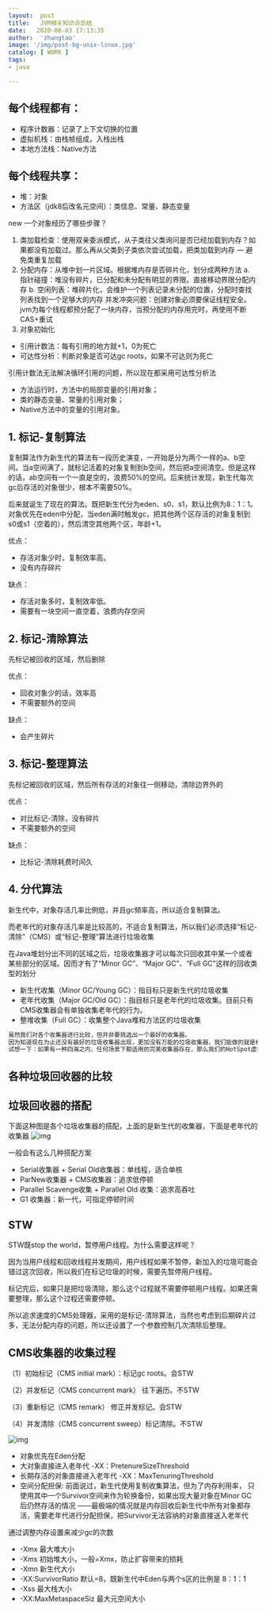 ```yaml
---
layout:  post
title:   JVM相关知识点总结
date:   2020-08-03 17:13:35
author:  'zhangtao'
image: '/img/post-bg-unix-linux.jpg'
catalog: [ WORK ]
tags:
- java

---
```




## 每个线程都有：

-  程序计数器：记录了上下文切换的位置  
-  虚拟机栈：由栈帧组成，入栈出栈  
-  本地方法栈：Native方法 

## 每个线程共享：

- 堆：对象 
- 方法区（jdk8后改名元空间）：类信息、常量、静态变量


new 一个对象经历了哪些步骤？

1.  类加载检查：使用双亲委派模式，从子类往父类询问是否已经加载到内存？如果都没有加载过。那么再从父类到子类依次尝试加载，把类加载到内存 — 避免类重复加载  
2.  分配内存：从堆中划一片区域。根据堆内存是否碎片化，划分成两种方法 a. 指针碰撞：堆没有碎片，已分配和未分配有明显的界限。直接移动界限分配内存 b. 空闲列表：堆碎片化，会维护一个列表记录未分配的位置，分配时查找列表找到一个足够大的内存 并发冲突问题：创建对象必须要保证线程安全。jvm为每个线程都预分配了一块内存，当预分配的内存用完时，再使用不断CAS+重试  
3.  对象初始化 


- 引用计数法：每有引用的地方就+1，0为死亡 
- 可达性分析：判断对象是否可达gc roots，如果不可达则为死亡

引用计数法无法解决循环引用的问题，所以现在都采用可达性分析法


- 方法运行时，方法中的局部变量的引用对象； 
- 类的静态变量、常量的引用对象； 
- Native方法中的变量的引用对象。


## 1. 标记-复制算法

复制算法作为新生代的算法有一段历史演变，一开始是分为两个一样的a、b空间。当a空间满了，就标记活着的对象复制到b空间，然后把a空间清空。但是这样的话，ab空间有一个一直是空的，浪费50%的空间。后来统计发现，新生代每次gc后存活的对象很少，根本不需要50%。

后来就诞生了现在的算法。既把新生代分为eden、s0、s1，默认比例为8：1：1。对象优先在eden中分配，当eden满时触发gc，把其他两个区存活的对象复制到s0或s1（空着的），然后清空其他两个区，年龄+1。

优点：

- 存活对象少时，复制效率高。 
- 没有内存碎片

缺点：

- 存活对象多时，复制效率低。 
- 需要有一块空间一直空着，浪费内存空间

## 2. 标记-清除算法

先标记被回收的区域，然后删除

优点：

- 回收对象少的话，效率高 
- 不需要额外的空间

缺点：

- 会产生碎片

## 3. 标记-整理算法

先标记被回收的区域，然后所有存活的对象往一侧移动，清除边界外的

优点：

- 对比标记-清除，没有碎片 
- 不需要额外的空间

缺点：

- 比标记-清除耗费时间久

## 4. 分代算法

新⽣代中，对象存活几率比例低，并且gc频率高，所以适合复制算法。

⽽⽼年代的对象存活⼏率是⽐较⾼的，不适合复制算法，所以我们必须选择“标记-清除”（CMS）或“标记-整理”算法进⾏垃圾收集

在Java堆划分出不同的区域之后，垃圾收集器才可以每次只回收其中某一个或者某些部分的区域。因而才有了“Minor GC”、“Major GC”、“Full GC”这样的回收类型的划分

- 新生代收集（Minor GC/Young GC）：指目标只是新生代的垃圾收集 
- 老年代收集（Major GC/Old GC）：指目标只是老年代的垃圾收集。目前只有CMS收集器会有单独收集老年代的行为。 
- 整堆收集（Full GC）：收集整个Java堆和方法区的垃圾收集


```java
虽然我们对各个收集器进⾏⽐较，但并⾮要挑选出⼀个最好的收集器。
因为知道现在为⽌还没有最好的垃圾收集器出现，更加没有万能的垃圾收集器，我们能做的就是根据具体应⽤场景选择适合⾃⼰的垃圾收集器。
试想⼀下：如果有⼀种四海之内、任何场景下都适⽤的完美收集器存在，那么我们的HotSpot虚拟机就不会实现那么多不同的垃圾收集器了。
```

## 各种垃圾回收器的比较


## 垃圾回收器的搭配


下面这种图是各个垃圾收集器的搭配，上面的是新生代的收集器，下面是老年代的收集器 ![img](https://imgconvert.csdnimg.cn/aHR0cHM6Ly9naXRlZS5jb20venQxOTk0MTIxNC9pbWFnZUJlZC9yYXcvbWFzdGVyL3VQaWMvanZtLnBuZw?x-oss-process=image/format,png)

一般会有这么几种搭配方案

- Serial收集器 + Serial Old收集器：单线程，适合单核 
- ParNew收集器 + CMS收集器：追求低停顿 
- Parallel Scavenge收集 + Parallel Old 收集：追求高吞吐 
- G1 收集器：新一代，可指定停顿时间

## STW

STW既stop the world，暂停用户线程。为什么需要这样呢？

因为当用户线程和回收线程并发期间，用户线程如果不暂停，新加入的垃圾可能会错过这次回收，所以我们在标记垃圾的时候，需要先暂停用户线程。

标记完后，如果只是把垃圾清除，那么这个过程就不需要停顿用户线程。如果还需要整理，那么这个过程还需要停顿。

所以追求速度的CMS处理器，采用的是标记-清除算法，当然也考虑到后期碎片过多，无法分配内存的问题，所以还设置了一个参数控制几次清除后整理。

## CMS收集器的收集过程

（1）初始标记（CMS initial mark）：标记gc roots。会STW

（2）并发标记（CMS concurrent mark） 往下遍历。不STW

（3）重新标记（CMS remark） 修正并发标记。会STW

（4）并发清除（CMS concurrent sweep）标记清除。不STW


![img](https://imgconvert.csdnimg.cn/aHR0cHM6Ly9naXRlZS5jb20venQxOTk0MTIxNC9pbWFnZUJlZC9yYXcvbWFzdGVyL3VQaWMvanZtMi5wbmc?x-oss-process=image/format,png)


-  对象优先在Eden分配  
-  大对象直接进入老年代 -XX：PretenureSizeThreshold  
-  长期存活的对象直接进入老年代 -XX：MaxTenuringThreshold  
-  空间分配担保: 前面说过，新生代使用复制收集算法，但为了内存利用率， 只使用其中一个Survivor空间来作为轮换备份，如果出现大量对象在Minor GC后仍然存活的情况 ——最极端的情况就是内存回收后新生代中所有对象都存活，需要老年代进行分配担保，把Survivor无法容纳的对象直接送入老年代 


通过调整内存设置来减少gc的次数

-  -Xmx 最大堆大小  
-  -Xms 初始堆大小，一般=Xmx，防止扩容带来的损耗  
-  -Xmn 新生代大小  
-  -XX:SurvivorRatio 默认=8，既新生代中Eden与两个s区的比例是 8：1：1  
-  -Xss 最大栈大小  
-  -XX:MaxMetaspaceSiz 最大元空间大小 

